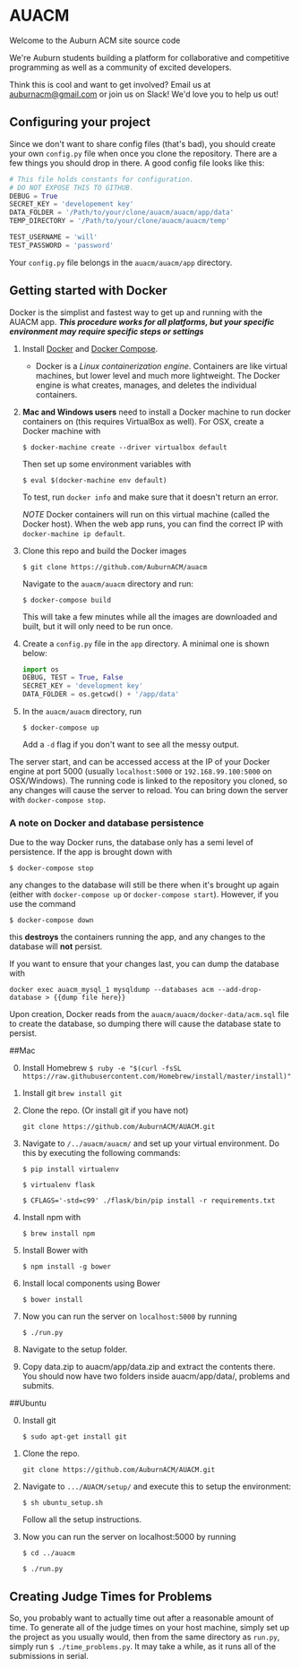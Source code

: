 # AUACM

Welcome to the Auburn ACM site source code

We're Auburn students building a platform for collaborative and competitive
programming as well as a community of excited developers.

Think this is cool and want to get involved? Email us at auburnacm@gmail.com
or join us on Slack! We'd love you to help us out!

## Configuring your project

Since we don't want to share config files (that's bad), you should create your
own `config.py` file when once you clone the repository. There are a few things
you should drop in there. A good config file looks like this:

```py
# This file holds constants for configuration.
# DO NOT EXPOSE THIS TO GITHUB.
DEBUG = True
SECRET_KEY = 'developement key'
DATA_FOLDER = '/Path/to/your/clone/auacm/auacm/app/data'
TEMP_DIRECTORY = '/Path/to/your/clone/auacm/auacm/temp'

TEST_USERNAME = 'will'
TEST_PASSWORD = 'password'
```
Your `config.py` file belongs in the `auacm/auacm/app` directory.

## Getting started with Docker

Docker is the simplist and fastest way to get up and running with the AUACM
app.  ***This procedure works for all platforms, but your specific environment
may require specific steps or settings***

1. Install [Docker](https://docs.docker.com/engine/installation/) and
   [Docker Compose](https://docs.docker.com/compose/install/).
   * Docker is a *Linux containerization engine*. Containers are like virtual
     machines, but lower level and much more lightweight. The Docker engine is
     what creates, manages, and deletes the individual containers.

2. **Mac and Windows users** need to install a Docker machine to run docker
   containers on (this requires VirtualBox as well). For OSX, create a Docker
   machine with

   `$ docker-machine create --driver virtualbox default`

   Then set up some environment variables with

   `$ eval $(docker-machine env default)`

   To test, run `docker info` and make sure that it doesn't return an error.

   *NOTE* Docker containers will run on this virtual machine (called the
   Docker host). When the web app runs, you can find the correct IP with
   `docker-machine ip default`.

3. Clone this repo and build the Docker images

   `$ git clone https://github.com/AuburnACM/auacm`

   Navigate to the `auacm/auacm` directory and run:

   `$ docker-compose build`

   This will take a few minutes while all the images are downloaded and
   built, but it will only need to be run once.

4. Create a `config.py` file in the `app` directory. A minimal one is shown
   below:

   ```python
   import os
   DEBUG, TEST = True, False
   SECRET_KEY = 'development key'
   DATA_FOLDER = os.getcwd() + '/app/data'
   ```

5. In the `auacm/auacm` directory, run

    `$ docker-compose up`

   Add a `-d` flag if you don't want to see all the messy output.

The server start, and can be accessed access at the IP of your Docker engine
at port 5000 (usually `localhost:5000` or `192.168.99.100:5000` on
OSX/Windows). The running code is linked to the repository you cloned,
so any changes will cause the server to reload. You can bring down the server
with `docker-compose stop`.

### A note on Docker and database persistence

Due to the way Docker runs, the database only has a semi level of persistence.
If the app is brought down with

`$ docker-compose stop`

any changes to the database will still be there when it's brought up again
(either with `docker-compose up` or `docker-compose start`). However, if you
use the command

`$ docker-compose down`

this **destroys** the containers running the app, and any changes to the
database will **not** persist.

If you want to ensure that your changes last, you can dump the database with

`docker exec auacm_mysql_1 mysqldump --databases acm --add-drop-database > {{dump file here}}`

Upon creation, Docker reads from the `auacm/auacm/docker-data/acm.sql` file to
create the database, so dumping there will cause the database state to persist.


##Mac

0. Install Homebrew
    ``$ ruby -e "$(curl -fsSL https://raw.githubusercontent.com/Homebrew/install/master/install)" ``

1. Install git
    ``brew install git ``

2. Clone the repo. (Or install git if you have not)

    ``git clone https://github.com/AuburnACM/AUACM.git ``

3. Navigate to ``/../auacm/auacm/`` and set up your virtual environment.
Do this by executing the following commands:

    ``$ pip install virtualenv``

    ``$ virtualenv flask``

    ``$ CFLAGS='-std=c99' ./flask/bin/pip install -r requirements.txt``

4. Install npm with

    ``$ brew install npm``

5. Install Bower with

    ``$ npm install -g bower``

6. Install local components using Bower

    ``$ bower install``

7. Now you can run the server on ``localhost:5000`` by running

    ``$ ./run.py``

8. Navigate to the setup folder.

9. Copy data.zip to auacm/app/data.zip and extract the contents
   there. You should now have two folders inside auacm/app/data/,
   problems and submits.

##Ubuntu

0. Install git

    ``$ sudo apt-get install git ``

1. Clone the repo.

    ``git clone https://github.com/AuburnACM/AUACM.git ``

2. Navigate to ``.../AUACM/setup/`` and execute this to setup the environment:

    ``$ sh ubuntu_setup.sh``

    Follow all the setup instructions.

3. Now you can run the server on localhost:5000 by running

    ``$ cd ../auacm``

    ``$ ./run.py``

## Creating Judge Times for Problems

So, you probably want to actually time out after a reasonable amount of time.
To generate all of the judge times on your host machine, simply set up the
project as you usually would, then from the same directory as `run.py`, simply
run `$ ./time_problems.py`. It may take a while, as it runs all of the
submissions in serial.
